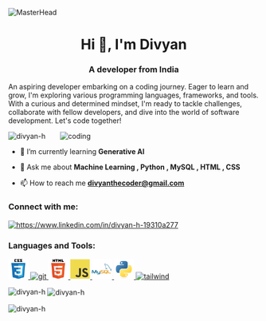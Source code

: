![MasterHead](https://user-images.githubusercontent.com/95478989/198955082-6e78ebb5-e1e4-49f9-8d32-6e5af3984dcd.gif)

<h1 align="center">Hi 👋, I'm Divyan</h1>
<h3 align="center">A developer from India</h3>
<p>An aspiring developer embarking on a coding journey. Eager to learn and grow, I'm exploring various programming languages, frameworks, and tools. With a curious and determined mindset, I'm ready to tackle challenges, collaborate with fellow developers, and dive into the world of software development. Let's code together!</p>

<img align="right" alt="coding" width="400" src="https://media1.giphy.com/media/qgQUggAC3Pfv687qPC/giphy.gif?cid=ecf05e47fjk7wt757zr0r52gehcfgaozks4dngkodxtr0osm&ep=v1_gifs_search&rid=giphy.gif&ct=g">

<p align="left"> <img src="https://komarev.com/ghpvc/?username=divyan-h&label=Profile%20views&color=0e75b6&style=flat" alt="divyan-h" /> </p>

- 🌱 I’m currently learning **Generative AI**

- 💬 Ask me about **Machine Learning , Python , MySQL , HTML , CSS**

- 📫 How to reach me **divyanthecoder@gmail.com**

<h3 align="left">Connect with me:</h3>
<p align="left">
<a href="https://linkedin.com/in/https://www.linkedin.com/in/divyan-h-19310a277" target="blank"><img align="center" src="https://raw.githubusercontent.com/rahuldkjain/github-profile-readme-generator/master/src/images/icons/Social/linked-in-alt.svg" alt="https://www.linkedin.com/in/divyan-h-19310a277" height="30" width="40" /></a>
</p>

<h3 align="left">Languages and Tools:</h3>
<p align="left"> <a href="https://www.w3schools.com/css/" target="_blank" rel="noreferrer"> <img src="https://raw.githubusercontent.com/devicons/devicon/master/icons/css3/css3-original-wordmark.svg" alt="css3" width="40" height="40"/> </a> <a href="https://git-scm.com/" target="_blank" rel="noreferrer"> <img src="https://www.vectorlogo.zone/logos/git-scm/git-scm-icon.svg" alt="git" width="40" height="40"/> </a> <a href="https://www.w3.org/html/" target="_blank" rel="noreferrer"> <img src="https://raw.githubusercontent.com/devicons/devicon/master/icons/html5/html5-original-wordmark.svg" alt="html5" width="40" height="40"/> </a> <a href="https://developer.mozilla.org/en-US/docs/Web/JavaScript" target="_blank" rel="noreferrer"> <img src="https://raw.githubusercontent.com/devicons/devicon/master/icons/javascript/javascript-original.svg" alt="javascript" width="40" height="40"/> </a> <a href="https://www.mysql.com/" target="_blank" rel="noreferrer"> <img src="https://raw.githubusercontent.com/devicons/devicon/master/icons/mysql/mysql-original-wordmark.svg" alt="mysql" width="40" height="40"/> </a> <a href="https://www.python.org" target="_blank" rel="noreferrer"> <img src="https://raw.githubusercontent.com/devicons/devicon/master/icons/python/python-original.svg" alt="python" width="40" height="40"/> </a> <a href="https://tailwindcss.com/" target="_blank" rel="noreferrer"> <img src="https://www.vectorlogo.zone/logos/tailwindcss/tailwindcss-icon.svg" alt="tailwind" width="40" height="40"/> </a> </p>

<p><img align="left" src="https://github-readme-stats.vercel.app/api/top-langs?username=divyan-h&show_icons=true&locale=en&layout=compact" alt="divyan-h" /></p>

<p>&nbsp;<img align="center" src="https://github-readme-stats.vercel.app/api?username=divyan-h&show_icons=true&locale=en" alt="divyan-h" /></p>

<p><img align="center" src="https://github-readme-streak-stats.herokuapp.com/?user=divyan-h&" alt="divyan-h" /></p>
